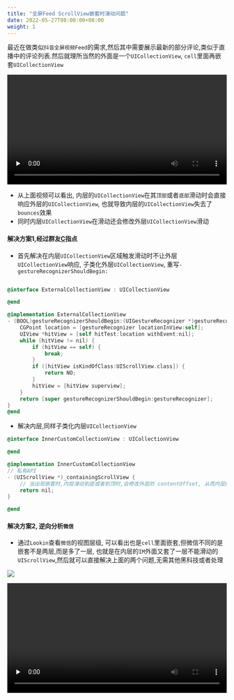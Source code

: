```yaml
---
title: "全屏Feed ScrollView嵌套时滑动问题"
date: 2022-05-27T08:00:00+08:00
weight: 1
---
```


最近在做类似`抖音全屏视频Feed`的需求,然后其中需要展示最新的部分评论,类似于直播中的评论列表.然后就理所当然的外面是一个`UICollectionView`, `cell`里面再嵌套`UICollectionView`

<video id="video" controls="controls" preload="none" style="width:100%">
<source id="mp4" src="./video01.mp4" type="video/mp4">
</video>

* 从上面视频可以看出, 内层的`UICollectionView`在其`顶部`或者`底部`滑动时会直接响应外层的`UICollectionView`, 也就导致内层的`UICollectionView`失去了`bounces`效果
* 同时内层`UICollectionView`在滑动还会修改外层`UICollectionView`滑动

#### 解决方案1,经过群友[C](https://github.com/unixzii)指点
* 首先解决在内层`UICollectionView`区域触发滑动时不让外层`UICollectionView`响应, 子类化外层`UICollectionView`, 重写`-gestureRecognizerShouldBegin:`

```Objective-C

@interface ExternalCollectionView : UICollectionView

@end

@implementation ExternalCollectionView
- (BOOL)gestureRecognizerShouldBegin:(UIGestureRecognizer *)gestureRecognizer {
    CGPoint location = [gestureRecognizer locationInView:self];
    UIView *hitView = [self hitTest:location withEvent:nil];
    while (hitView != nil) {
        if (hitView == self) {
            break;
        }
        if ([hitView isKindOfClass:UIScrollView.class]) {
            return NO;
        }
        hitView = [hitView superview];
    }
    return [super gestureRecognizerShouldBegin:gestureRecognizer];
}
@end
```
* 解决内层,同样子类化内层`UICollectionView`

```Objective-C
@interface InnerCustomCollectionView : UICollectionView

@end

@implementation InnerCustomCollectionView
// 私有API
- (UIScrollView *)_containingScrollView {
    // 当出现嵌套时,内层滑动到底或者到顶时,会修改外层的 contentOffset, 从而内层的也就失去了 bounces 效果
    return nil;
}

@end
```

#### 解决方案2, 逆向分析`微信`
* 通过`Lookin`查看`微信`的视图层级, 可以看出也是`cell`里面嵌套,但微信不同的是嵌套不是两层,而是多了一层, 也就是在内层的`IM`外面又套了一层不能滑动的`UIScrollView`,然后就可以直接解决上面的两个问题,无需其他黑科技或者处理

![](./image01.png)


<video id="video" controls="controls" preload="none" style="width:100%">
<source id="mp4" src="./video02.mp4" type="video/mp4">
</video>